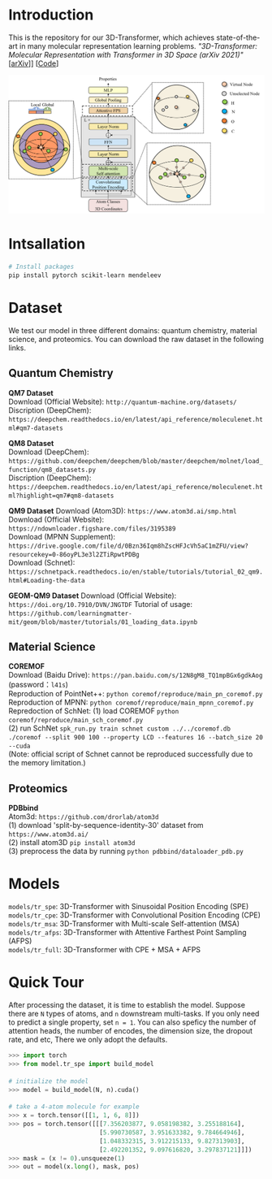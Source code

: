 # Introduction
This is the repository for our 3D-Transformer, which achieves state-of-the-art in many molecular representation learning
 problems. *"3D-Transformer: Molecular Representation with Transformer in 3D Space (arXiv 2021)"*   
[[arXiv](https://arxiv.org/abs/2110.01191)]] [[Code](https://github.com/smiles724/3D-Transformer)]

![cover](model.png)


# Intsallation 
 ```bash
# Install packages
pip install pytorch scikit-learn mendeleev
```
 
 
# Dataset
We test our model in three different domains: quantum chemistry, material science, and proteomics. You can download the 
raw dataset in the following links.  
## Quantum Chemistry
**QM7 Dataset**  
Download (Official Website): `http://quantum-machine.org/datasets/ `  
Discription (DeepChem): `https://deepchem.readthedocs.io/en/latest/api_reference/moleculenet.html#qm7-datasets`

**QM8 Dataset**  
Download (DeepChem): `https://github.com/deepchem/deepchem/blob/master/deepchem/molnet/load_function/qm8_datasets.py`   
Discription (DeepChem): `https://deepchem.readthedocs.io/en/latest/api_reference/moleculenet.html?highlight=qm7#qm8-datasets` 


**QM9 Dataset** 
Download (Atom3D): `https://www.atom3d.ai/smp.html`   
Download (Official Website): `https://ndownloader.figshare.com/files/3195389`  
Download (MPNN Supplement): `https://drive.google.com/file/d/0Bzn36Iqm8hZscHFJcVh5aC1mZFU/view?resourcekey=0-86oyPL3e3l2ZTiRpwtPDBg`   
Download (Schnet): `https://schnetpack.readthedocs.io/en/stable/tutorials/tutorial_02_qm9.html#Loading-the-data` 


**GEOM-QM9 Dataset** 
Download (Official Website): `https://doi.org/10.7910/DVN/JNGTDF`
Tutorial of usage: `https://github.com/learningmatter-mit/geom/blob/master/tutorials/01_loading_data.ipynb`  
 

## Material Science  
**COREMOF**  
Download (Baidu Drive):  `https://pan.baidu.com/s/12N8gM8_TQ1mpBGx6gdkAog`  (password：`l41s`)  
Reproduction of PointNet++: `python coremof/reproduce/main_pn_coremof.py`  
Reproduction of MPNN: `python coremof/reproduce/main_mpnn_coremof.py`  
Repredoction of SchNet: (1) load COREMOF `python coremof/reproduce/main_sch_coremof.py`  
                        (2) run SchNet `spk_run.py train schnet custom ../../coremof.db ./coremof --split 900 100 --property LCD --features 16 --batch_size 20 --cuda`  
                        (Note: official script of Schnet cannot be reproduced successfully due to the memory limitation.)  
 

## Proteomics  
**PDBbind**  
Atom3d: `https://github.com/drorlab/atom3d`  
(1) download 'split-by-sequence-identity-30' dataset from `https://www.atom3d.ai/`  
(2) install atom3D `pip install atom3d`  
(3) preprocess the data by running `python pdbbind/dataloader_pdb.py`  



# Models
`models/tr_spe`: 3D-Transformer with Sinusoidal Position Encoding (SPE)  
`models/tr_cpe`: 3D-Transformer with Convolutional Position Encoding (CPE)    
`models/tr_msa`: 3D-Transformer with Multi-scale Self-attention (MSA)    
`models/tr_afps`: 3D-Transformer with Attentive Farthest Point Sampling (AFPS)    
`models/tr_full`: 3D-Transformer with CPE + MSA + AFPS   

# Quick Tour
After processing the dataset, it is time to establish the model. Suppose there are `N` types of atoms, and `n` 
downstream multi-tasks. If you only need to predict a single property, set `n = 1`. You can also speficy the number of 
attention heads, the number of encodes, the dimension size, the dropout rate, and etc, There we only adopt the defaults.
```python
>>> import torch 
>>> from model.tr_spe import build_model
 
# initialize the model 
>>> model = build_model(N, n).cuda()

# take a 4-atom molecule for example
>>> x = torch.tensor([[1, 1, 6, 8]])
>>> pos = torch.tensor([[[7.356203877, 9.058198382, 3.255188164],
                         [5.990730587, 3.951633382, 9.784664946],
                         [1.048332315, 3.912215133, 9.827313903],
                         [2.492201352, 9.097616820, 3.297837121]]])
>>> mask = (x != 0).unsqueeze(1)
>>> out = model(x.long(), mask, pos)
```



<!---
# Citation
If you like our paper and find it helpful, please cite!
```
@article{wu20213d,
  title={3D-Transformer: Molecular Representation with Transformer in 3D Space},
  author={Wu, Fang and Zhang, Qiang and Radev, Dragomir and Cui, Jiyu and Zhang, Wen and Xing, Huabin and Zhang, Ningyu and Chen, Huajun},
  journal={arXiv preprint arXiv:2110.01191},
  year={2021}
}
```

## Contact 
If you are interested in our work, please cite.   
Any question and collaboration is welcome, please contact [Fang Wu](fw2359@columbia.edu)
-->